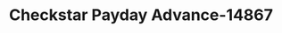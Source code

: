 ---
f_zip-code: 44137
f_state-code: OH
title: Checkstar Payday Advance-14867
f_phone: 216-475-5010
f_city-only: Maple Heights
f_address: 5250 Warrensville Centre Road Maple Heights
f_location-unique-id: '14867'
slug: checkstar-payday-advance-14867
updated-on: '2024-05-30T13:46:58.046Z'
created-on: '2024-05-30T13:36:59.803Z'
published-on: '2024-05-30T13:54:32.469Z'
f_city-state: cms/city/maple-heights-oh.md
f_company: cms/company/checkstar-payday-advance.md
f_state: cms/state/ohio.md
layout: '[payday-loan].html'
tags: payday-loan
---